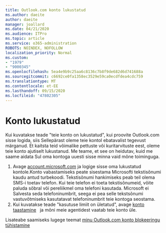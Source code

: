 ```yaml
---
title: Outlook.com konto lukustatud
ms.author: daeite
author: daeite
manager: joallard
ms.date: 04/21/2020
ms.audience: ITPro
ms.topic: article
ms.service: o365-administration
ROBOTS: NOINDEX, NOFOLLOW
localization_priority: Normal
ms.custom:
- "1979"
- "9000345"
ms.openlocfilehash: 5ea4e9b9c25aa6c8136c7b8f9de682d6d741688a
ms.sourcegitcommit: c6692ce0fa1358ec3529e59ca0ecdfdea4cdc759
ms.translationtype: MT
ms.contentlocale: et-EE
ms.lasthandoff: 09/15/2020
ms.locfileid: "47802305"
---
```

# <a name="account-locked"></a>Konto lukustatud

Kui kuvatakse teade "teie konto on lukustatud", kui proovite Outlook.com sisse logida, siis Sellepärast oleme teie kontol ebatavalist tegevust märganud. Et kaitsta teid võimalike pettuste või kuritarvituste eest, oleme teie konto ajutiselt lukustanud. Me teame, et see on heidutav, kuid me saame aidata Sul oma kontoga uuesti sisse minna vaid mõne toiminguga.

1. Avage [account.microsoft.com](https://go.microsoft.com/fwlink/?linkid=2090484) ja logige sisse oma lukustatud kontole.Konto vabastamiseks peate sisestama Microsofti tekstisõnumi kaudu antud turbekoodi. Tekstisõnumi hankimiseks peab teil olema SMS-i toetav telefon. Kui teie telefon ei toeta tekstisõnumeid, võite paluda sõbral või pereliikmel oma telefoni kasutada. Microsoft ei Salvesta seda telefoninumbrit, seega ei pea selle tekstsõnumi vastuvõtmiseks kasutatavat telefoninumbrit teie kontoga seostama.
2. Kui kuvatakse teade "kasutuse limiit on ületatud", avage [konto taastamine](https://go.microsoft.com/fwlink/?linkid=2090483)   ja mõni meie agentidest vaatab teie konto üle.

Lisateabe saamiseks lugege teemat [minu Outlook.com konto blokeeringu tühistamine](https://support.office.com/article/f4ad2701-d166-4d8b-8a6a-9af2a1f8a4c4?wt.mc_id=Office_Outlook_com_Alchemy) 